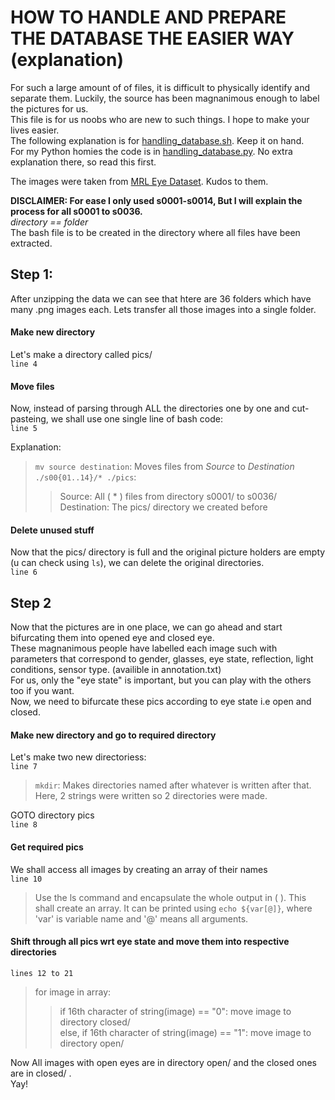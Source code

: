 # HOW TO HANDLE AND PREPARE THE DATABASE THE EASIER WAY (explanation)  
For such a large amount of of files, it is difficult to physically identify and separate them. Luckily, the source has been magnanimous enough to label the pictures for us.  
This file is for us noobs who are new to such things. I hope to make your lives easier.  
The following explanation is for [handling_database.sh](./handling_database.sh). Keep it on hand.  
For my Python homies the code is in [handling_database.py](./handling_database.py). No extra explanation there, so read this first.  

The images were taken from [MRL Eye Dataset](http://mrl.cs.vsb.cz/eyedataset). Kudos to them.   

**DISCLAIMER: For ease I only used s0001-s0014, But I will explain the process for all s0001 to s0036.**  
*directory == folder*   
The bash file is to be created in the directory where all files have been extracted.

## Step 1:  
After unzipping the data we can see that htere are 36 folders which have many .png images each. Lets transfer all those images into a single folder.  

#### Make new directory
Let's make a directory called pics/  
` line 4 `  

#### Move files  
Now, instead of parsing through ALL the directories one by one and cut-pasteing, we shall use one single line of bash code:   
`line 5`  

Explanation:  
> `mv source destination`: Moves files from _Source_ to _Destination_  
> `./s00{01..14}/* ./pics`:   
> > Source:       All ( \* ) files from directory s0001/ to s0036/    
> > Destination:  The pics/ directory we created before  

#### Delete unused stuff
Now that the pics/ directory is full and the original picture holders are empty (u can check using `ls`), we can delete the original directories.  
`line 6`

## Step 2  
Now that the pictures are in one place, we can go ahead and start bifurcating them into opened eye and closed eye.  
These magnanimous people have labelled each image such with parameters that correspond to gender, glasses, eye state, reflection, light conditions, sensor type. (availible in annotation.txt)   
For us, only the "eye state" is important, but you can play with the others too if you want.  
Now, we need to bifurcate these pics according to eye state i.e open and closed.  
#### Make new directory and go to required directory
Let's make two new directoriess:    
`line 7`   
> `mkdir`: Makes directories named after whatever is written after that. Here, 2 strings were written so 2 directories were made.  

GOTO directory pics  
`line 8`

#### Get required pics  
We shall access all images by creating an array of their names  
`line 10`  
> Use the ls command and encapsulate the whole output in ( ). This shall create an array. It can be printed using `echo ${var[@]}`, where 'var' is variable name and '@' means all arguments.  

#### Shift through all pics wrt eye state and move them into respective directories  
`lines 12 to 21`  
>  for image in array:  
>> if 16th character of string(image) == "0": move image to directory closed/  
>> else, if 16th character of string(image) == "1": move image to directory open/  

Now All images with open eyes are in directory open/ and the closed ones are in closed/ .  
Yay!
